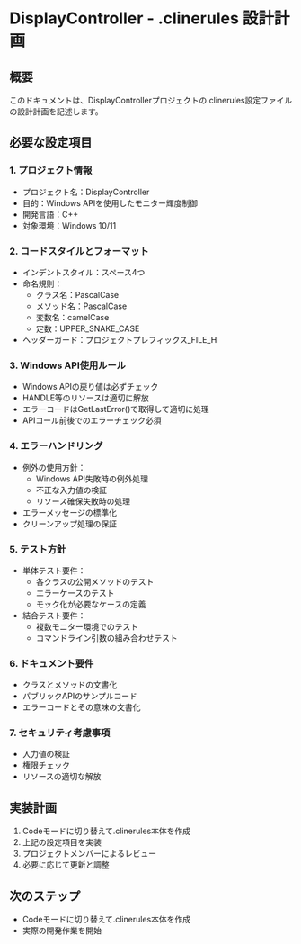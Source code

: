 # DisplayController - .clinerules 設計計画

## 概要
このドキュメントは、DisplayControllerプロジェクトの.clinerules設定ファイルの設計計画を記述します。

## 必要な設定項目

### 1. プロジェクト情報
- プロジェクト名：DisplayController
- 目的：Windows APIを使用したモニター輝度制御
- 開発言語：C++
- 対象環境：Windows 10/11

### 2. コードスタイルとフォーマット
- インデントスタイル：スペース4つ
- 命名規則：
  - クラス名：PascalCase
  - メソッド名：PascalCase
  - 変数名：camelCase
  - 定数：UPPER_SNAKE_CASE
- ヘッダーガード：プロジェクトプレフィックス_FILE_H

### 3. Windows API使用ルール
- Windows APIの戻り値は必ずチェック
- HANDLE等のリソースは適切に解放
- エラーコードはGetLastError()で取得して適切に処理
- APIコール前後でのエラーチェック必須

### 4. エラーハンドリング
- 例外の使用方針：
  - Windows API失敗時の例外処理
  - 不正な入力値の検証
  - リソース確保失敗時の処理
- エラーメッセージの標準化
- クリーンアップ処理の保証

### 5. テスト方針
- 単体テスト要件：
  - 各クラスの公開メソッドのテスト
  - エラーケースのテスト
  - モック化が必要なケースの定義
- 結合テスト要件：
  - 複数モニター環境でのテスト
  - コマンドライン引数の組み合わせテスト

### 6. ドキュメント要件
- クラスとメソッドの文書化
- パブリックAPIのサンプルコード
- エラーコードとその意味の文書化

### 7. セキュリティ考慮事項
- 入力値の検証
- 権限チェック
- リソースの適切な解放

## 実装計画

1. Codeモードに切り替えて.clinerules本体を作成
2. 上記の設定項目を実装
3. プロジェクトメンバーによるレビュー
4. 必要に応じて更新と調整

## 次のステップ
- Codeモードに切り替えて.clinerules本体を作成
- 実際の開発作業を開始
